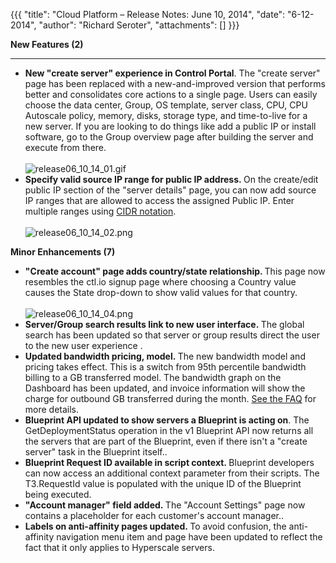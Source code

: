 {{{
  "title": "Cloud Platform – Release Notes: June 10, 2014",
  "date": "6-12-2014",
  "author": "Richard Seroter",
  "attachments": []
}}}

<p><strong>New Features (2)</strong>
</p>
<hr />
<ul>
  <li><strong>New "create server" experience in Control Portal</strong>. The "create server" page has been replaced with a new-and-improved version that performs better and consolidates core actions to a single page. Users can easily choose the data center,
    Group, OS template, server class, CPU, CPU Autoscale policy, memory, disks, storage type, and time-to-live for a new server. If you are looking to do things like add a public IP or install software, go to the Group overview page after building the
    server and execute from there.
    <br />
    <br /><img src="https://t3n.zendesk.com/attachments/token/PMEELFrBptZf2RmYqIlktR8vu/?name=release06_10_14_01.gif" alt="release06_10_14_01.gif" />
  </li>
  <li><strong>Specify valid source IP range for public IP address.&nbsp;</strong>On the create/edit public IP section of the "server details" page, you can now add source IP ranges that are allowed to access the assigned Public IP. Enter multiple ranges using
    <a href="http://en.wikipedia.org/wiki/Classless_Inter-Domain_Routing">CIDR notation</a>.
    <br />
    <br /><img src="https://t3n.zendesk.com/attachments/token/mG4d6IGVxTaVMbTO7ujWz5Hm3/?name=release06_10_14_02.png" alt="release06_10_14_02.png" />
  </li>
</ul>
<p><strong>Minor Enhancements (7)</strong>
</p>
<ul>
  <li><strong>"Create account" page adds country/state relationship. </strong> This page now resembles the ctl.io signup page where choosing a Country value causes the State drop-down to show valid values for that country.
    <br />
    <br /><img src="https://t3n.zendesk.com/attachments/token/3MHTmO1WRtTfJqc5M2Tk8K9ZF/?name=release06_10_14_04.png" alt="release06_10_14_04.png" />
  </li>
  <li><strong>Server/Group search results link to new user interface.&nbsp;</strong>The global search has been updated so that server or group results direct the user to the new user experience .</li>
  <li><strong>Updated bandwidth pricing, model.&nbsp;</strong>The new bandwidth model and pricing takes effect. This is a switch from 95th percentile bandwidth billing to a GB transferred model. The bandwidth graph on the Dashboard has been updated, and invoice
    information will show the charge for outbound GB transferred during the month. <a href="https://t3n.zendesk.com/entries/42123304-June-2014-Bandwidth-Model-Change-FAQ">See the FAQ</a> for more details.</li>
  <li><strong>Blueprint API updated to show servers a Blueprint is acting on</strong>. The GetDeploymentStatus operation in the v1 Blueprint API now returns all the servers that are part of the Blueprint, even if there isn't a "create server" task in the
    Blueprint itself..</li>
  <li><strong>Blueprint Request ID available in script context.&nbsp;</strong>Blueprint developers can now access an additional context parameter from their scripts. The T3.RequestId value is populated with the unique ID of the Blueprint being executed.</li>
  <li><strong>"Account manager" field added.&nbsp;</strong>The "Account Settings" page now contains a placeholder for each customer's account manager..</li>
  <li><strong>Labels on anti-affinity pages updated.&nbsp;</strong>To avoid confusion, the anti-affinity navigation menu item and page have been updated to reflect the fact that it only applies to Hyperscale servers.</li>
</ul>
